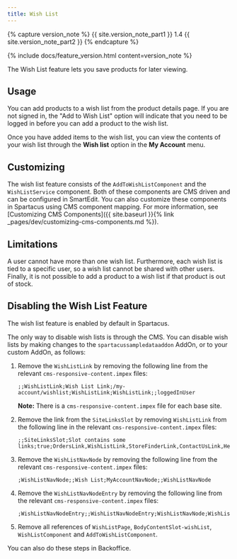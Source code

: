 ```yaml
---
title: Wish List
---
```


{% capture version_note %}
{{ site.version_note_part1 }} 1.4 {{ site.version_note_part2 }}
{% endcapture %}

{% include docs/feature_version.html content=version_note %}

The Wish List feature lets you save products for later viewing.

## Usage

You can add products to a wish list from the product details page. If you are not signed in, the "Add to Wish List" option will indicate that you need to be logged in before you can add a product to the wish list.

Once you have added items to the wish list, you can view the contents of your wish list through the **Wish list** option in the **My Account** menu.

## Customizing

The wish list feature consists of the `AddToWishListComponent` and the `WishListService` component. Both of these components are CMS driven and can be configured in SmartEdit. You can also customize these components in Spartacus using CMS component mapping. For more information, see [Customizing CMS Components]({{ site.baseurl }}{% link _pages/dev/customizing-cms-components.md %}).

## Limitations

A user cannot have more than one wish list. Furthermore, each wish list is tied to a specific user, so a wish list cannot be shared with other users. Finally, it is not possible to add a product to a wish list if that product is out of stock.

## Disabling the Wish List Feature

The wish list feature is enabled by default in Spartacus.

The only way to disable wish lists is through the CMS. You can disable wish lists by making changes to the `spartacussampledataaddon` AddOn, or to your custom AddOn, as follows:

1. Remove the `WishListLink` by removing the following line from the relevant `cms-responsive-content.impex` files:

   ```plaintext
   ;;WishListLink;Wish List Link;/my-account/wishlist;WishListLink;WishListLink;;loggedInUser
   ```

   **Note:** There is a `cms-responsive-content.impex` file for each base site.

1. Remove the link from the `SiteLinksSlot` by removing `WishListLink` from the following line in the relevant `cms-responsive-content.impex` files:

   ```plaintext
   ;;SiteLinksSlot;Slot contains some links;true;OrdersLink,WishListLink,StoreFinderLink,ContactUsLink,HelpLink
   ```

1. Remove the `WishListNavNode` by removing the following line from the relevant `cms-responsive-content.impex` files:

   ```plaintext
   ;WishListNavNode;;Wish List;MyAccountNavNode;;WishListNavNode
   ```

1. Remove the `WishListNavNodeEntry` by removing the following line from the relevant `cms-responsive-content.impex` files:

   ```plaintext
   ;WishListNavNodeEntry;;WishListNavNodeEntry;WishListNavNode;WishListLink;
   ```

1. Remove all references of `WishListPage`, `BodyContentSlot-wishList`, `WishListComponent` and `AddToWishListComponent`.

You can also do these steps in Backoffice.
